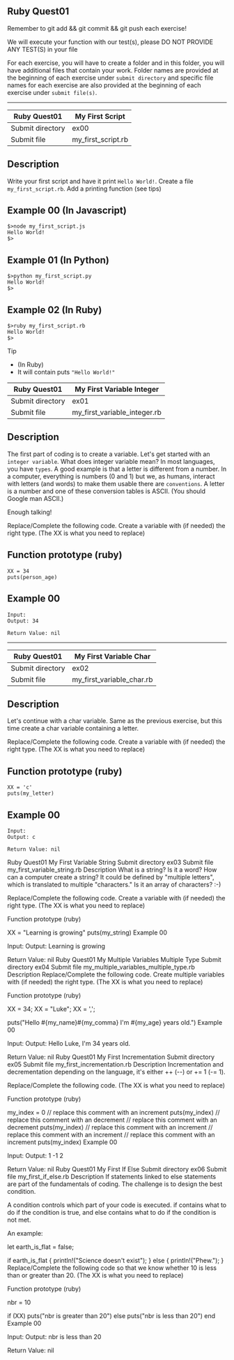 ## Ruby Quest01
Remember to git add && git commit && git push each exercise!

We will execute your function with our test(s), please DO NOT PROVIDE ANY TEST(S) in your file

For each exercise, you will have to create a folder and in this folder, you will have additional files that contain your work. Folder names are provided at the beginning of each exercise under `submit directory` and specific file names for each exercise are also provided at the beginning of each exercise under `submit file(s)`.

-----------------------------------------------------------------------------------------------------------------------------------------------------------------------

| Ruby Quest01	| My First Script |
| ------------- | --------------- |
| Submit directory	| ex00 |
| Submit file	| my_first_script.rb |

## Description
Write your first script and have it print ```Hello World!```.
Create a file ```my_first_script.rb```.
Add a printing function (see tips)

## Example 00 (In Javascript)
```
$>node my_first_script.js
Hello World!
$>
```
## Example 01 (In Python)
```
$>python my_first_script.py
Hello World!
$>
```
## Example 02 (In Ruby)
```
$>ruby my_first_script.rb
Hello World!
$>
```
Tip
+ (In Ruby)
+ It will contain puts ```"Hello World!"```

| Ruby Quest01	| My First Variable Integer |
| ------------- | ------------------------- |
| Submit directory	| ex01 |
| Submit file	| my_first_variable_integer.rb |

## Description
The first part of coding is to create a variable. Let's get started with an ```integer variable```.
What does integer variable mean?
In most languages, you have `types`. A good example is that a letter is different from a number.
In a computer, everything is numbers (0 and 1) but we, as humans, interact with letters (and words) to make them usable there are `conventions`. A letter is a number and one of these conversion tables is ASCII. (You should Google man ASCII.)

Enough talking!

Replace/Complete the following code. Create a variable with (if needed) the right type.
(The XX is what you need to replace)

## Function prototype (ruby)
```
XX = 34
puts(person_age)
```
## Example 00
```
Input: 
Output: 34

Return Value: nil
```
-----------------------------------------------------------------------------------------------------------------------------------------------------------------------

| Ruby Quest01	| My First Variable Char |
| ------------- | ---------------------- |
| Submit directory	| ex02 |
| Submit file	| my_first_variable_char.rb |

## Description
Let's continue with a char variable. Same as the previous exercise, but this time create a char variable containing a letter.

Replace/Complete the following code. Create a variable with (if needed) the right type.
(The XX is what you need to replace)

## Function prototype (ruby)
```
XX = 'c'
puts(my_letter)
```
## Example 00
```
Input: 
Output: c

Return Value: nil
```
Ruby Quest01	My First Variable String
Submit directory	ex03
Submit file	my_first_variable_string.rb
Description
What is a string? Is it a word? How can a computer create a string?
It could be defined by "multiple letters", which is translated to multiple "characters."
Is it an array of characters? :-)

Replace/Complete the following code. Create a variable with (if needed) the right type.
(The XX is what you need to replace)

Function prototype (ruby)

XX = "Learning is growing"
puts(my_string)
Example 00

Input: 
Output: Learning is growing

Return Value: nil
Ruby Quest01	My Multiple Variables Multiple Type
Submit directory	ex04
Submit file	my_multiple_variables_multiple_type.rb
Description
Replace/Complete the following code. Create multiple variables with (if needed) the right type.
(The XX is what you need to replace)

Function prototype (ruby)

XX = 34;
XX = "Luke";
XX = ',';

puts("Hello #{my_name}#{my_comma} I'm #{my_age} years old.")
Example 00

Input: 
Output: Hello Luke, I'm 34 years old.

Return Value: nil
Ruby Quest01	My First Incrementation
Submit directory	ex05
Submit file	my_first_incrementation.rb
Description
Incrementation and decrementation depending on the language, it's either ++ (--) or += 1 (-= 1).

Replace/Complete the following code.
(The XX is what you need to replace)

Function prototype (ruby)

my_index = 0
// replace this comment with an increment
puts(my_index)
// replace this comment with an decrement
// replace this comment with an decrement
puts(my_index)
// replace this comment with an increment
// replace this comment with an increment
// replace this comment with an increment
puts(my_index)
Example 00

Input: 
Output: 1
-1
2

Return Value: nil
Ruby Quest01	My First If Else
Submit directory	ex06
Submit file	my_first_if_else.rb
Description
If statements linked to else statements are part of the fundamentals of coding. The challenge is to design the best condition.

A condition controls which part of your code is executed. if contains what to do if the condition is true, and else contains what to do if the condition is not met.

An example:

let earth_is_flat = false;

if earth_is_flat {
  println!("Science doesn't exist");
} else {
  println!("Phew.");
}
Replace/Complete the following code so that we know whether 10 is less than or greater than 20.
(The XX is what you need to replace)

Function prototype (ruby)

nbr = 10

if (XX)
  puts("nbr is greater than 20")
else
  puts("nbr is less than 20")
end
Example 00

Input: 
Output: nbr is less than 20

Return Value: nil
